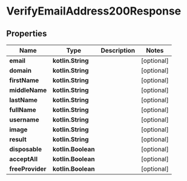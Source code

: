 
# VerifyEmailAddress200Response

## Properties
Name | Type | Description | Notes
------------ | ------------- | ------------- | -------------
**email** | **kotlin.String** |  |  [optional]
**domain** | **kotlin.String** |  |  [optional]
**firstName** | **kotlin.String** |  |  [optional]
**middleName** | **kotlin.String** |  |  [optional]
**lastName** | **kotlin.String** |  |  [optional]
**fullName** | **kotlin.String** |  |  [optional]
**username** | **kotlin.String** |  |  [optional]
**image** | **kotlin.String** |  |  [optional]
**result** | **kotlin.String** |  |  [optional]
**disposable** | **kotlin.Boolean** |  |  [optional]
**acceptAll** | **kotlin.Boolean** |  |  [optional]
**freeProvider** | **kotlin.Boolean** |  |  [optional]



